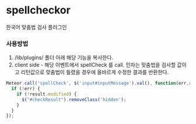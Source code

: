spellcheckor
=============
한국어 맞춤법 검사 플러그인
### 사용방법
1. /lib/plugins/ 폴더 아래 해당 기능을 복사한다.
1. client side - 해당 이벤트에서 spellCheck 를 call. 인자는 맞춤법을 검사할 값이고 리턴값으로 맞춤법이 틀렸을 경우에 올바르게 수정한 결과를 반환한다.

```javascript
Meteor.call('spellCheck', $('input#inputMessage').val(), function(err,result) {
  if (!err) {
    if (!result.modified) {
      $("#checkResult").removeClass('hidden');
    }
  }
});
```
